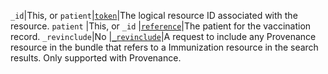  `_id`|This, or `patient`|[`token`](https://hl7.org/fhir/R4/search.html#token)|The logical resource ID associated with the resource.
 `patient`	|This, or `_id`								|[`reference`](https://hl7.org/fhir/r4/search.html#reference)|The patient for the vaccination record.
 `_revinclude`|No 										|[`_revinclude`](https://hl7.org/fhir/search.html#revinclude)|A request to include any Provenance resource in the bundle that refers to a Immunization resource in the search results. Only supported with Provenance.
